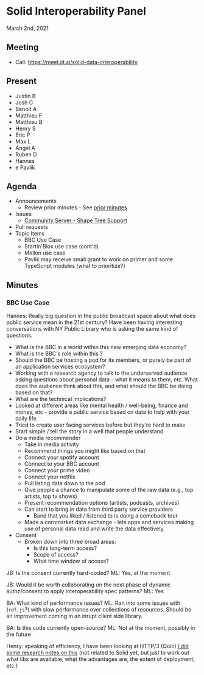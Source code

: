 # Solid Interoperability Panel
March 2nd, 2021

## Meeting
 * Call: https://meet.jit.si/solid-data-interoperability

## Present

- Justin B
- Josh C
- Benoit A
- Matthieu F
- Matthieu B
- Henry S
- Eric P
- Max L
- Ángel A
- Ruben D
- Hannes
- e Pavlik

## Agenda

- Announcements
    - Review prior minutes - See [prior minutes](https://github.com/solid/data-interoperability-panel/pull/85)
- Issues
    - [Community Server - Shape Tree Support](https://github.com/solid/community-server/issues/639)
- Pull requests
- Topic Items
    - BBC Use Case
    - Startin'Blox use case (cont'd)
    - Mellon use case
    - Pavlik may receive small grant to work on primer and some TypeScript modules (what to prioritize?)

## Minutes

### BBC Use Case

Hannes: Really big question in the public broadcast space about what does public service mean in the 21st century? Have been having interesting conversations with NY Public Library who is asking the same kind of questions.

- What is the BBC in a world within this new emerging data economy?
- What is the BBC's role within this ?
- Should the BBC be hosting a pod for its members, or purely be part of an application services ecosystem?
- Working with a research agency to talk to the underserved audience asking questions about personal data - what it means to them, etc. What does the audience think about this, and what should the BBC be doing based on that?
- What are the technical implications?
- Looked at different areas like mental health / well-being, finance and money, etc - provide a public service based on data to help with your daily life
- Tried to create user facing services before but they're hard to make
- Start simple / tell the story in a well that people understand
- Do a media recommender
    - Take in media activity
    - Recommend things you might like based on that
    - Connect your spotify account
    - Connect to your BBC account
    - Connect your prime video
    - Connect your netflix
    - Pull listing data down to the pod
    - Give people a chance to manipulate some of the raw data (e.g., top artists, top tv shows)
    - Present recommendation options (artists, podcasts, archives)
    - Can start to bring in data from third party service providers
        - Band that you liked / listened to is doing a comeback tour
    - Made a cornmarket data exchange - lets apps and services making use of personal data read and write the data effectively.
- Consent
    - Broken down into three broad areas:
      - Is this long-term access?
      - Scope of access?
      - What time window of access?

JB: Is the consent currently hard-coded?
ML: Yes, at the moment

JB: Would it be worth collaborating on the next phase of dynamic authz/consent to apply interoperability spec patterns?
ML: Yes 

BA: What kind of performance issues?
ML: Ran into some issues with (`rdf.js`?) with slow performance over collections of resources. Should be an improvement coming in an inrupt client side library.

BA: Is this code currently open-source?
ML: Not at the moment, possibly in the future

Henry: speaking of efficiency, I have been looking at HTTP/3 (Quic) [I did some research notes on this](https://github.com/akka/akka-http/issues/3692) (not related to Solid yet, but just to work out what libs are available, what the advantages are, the extent of deployment, etc.)
